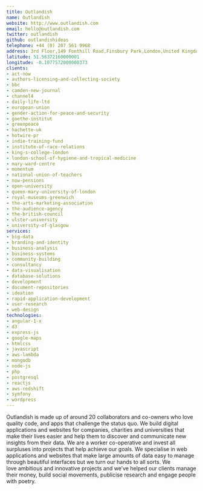 ```yaml
---
title: Outlandish
name: Outlandish
website: http://www.outlandish.com
email: hello@outlandish.com
twitter: outlandish
github: outlandishideas
telephone: +44 (0) 207 561 9968
address: 3rd Floor,149 Fonthill Road,Finsbury Park,London,United Kingdom,N4 3HF
latitude: 51.56372160000001
longitude: -0.1077572000000373
clients:
- act-now
- authors-licensing-and-collecting-society
- bbc
- camden-new-journal
- channel4
- daily-life-ltd
- european-union
- gender-action-for-peace-and-security
- goethe-institut
- greenpeace
- hachette-uk
- hotwire-pr
- indie-training-fund
- institute-of-race-relations
- king-s-college-london
- london-school-of-hygiene-and-tropical-medicine
- mary-ward-centre
- momentum
- national-union-of-teachers
- now-pensions
- open-university
- queen-mary-university-of-london
- royal-museums-greenwich
- the-arts-marketing-association
- the-audience-agency
- the-british-council
- ulster-university
- university-of-glasgow
services:
- big-data
- branding-and-identity
- business-analysis
- business-systems
- community-building
- consultancy
- data-visualisation
- database-solutions
- development
- document-repositories
- ideation
- rapid-application-development
- user-research
- web-design
technologies:
- angular-1-x
- d3
- express-js
- google-maps
- htmlcss
- javascript
- aws-lambda
- mongodb
- node-js
- php
- postgresql
- reactjs
- aws-redshift
- symfony
- wordpress
---
```


Outlandish is made up of around 20 collaborators and co-owners who love quality code, and apps that challenge the status quo.
We build digital applications and websites for companies, charities and universities that make their lives easier and help them to discover and communicate new insights from their data. We are a worker co-operative and invest all surpluses into projects that help achieve our goals.
We specialise in web applications and websites that make large amounts of data easy to manage through beautiful interfaces but we turn our hands to all sorts. We love ambitious and innovative projects and we’ve helped our clients manage their money, build social movements, publicise research and engage people with poetry.